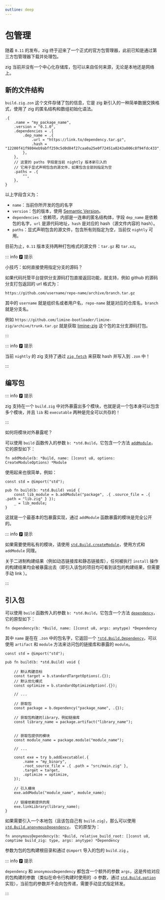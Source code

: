 ```yaml
---
outline: deep
---
```


# 包管理

随着 `0.11` 的发布，zig 终于迎来了一个正式的官方包管理器，此前已知是通过第三方包管理器下载并处理包。

zig 当前并没有一个中心化存储库，包可以来自任何来源，无论是本地还是网络上。

## 新的文件结构

`build.zig.zon` 这个文件存储了包的信息，它是 zig 新引入的一种简单数据交换格式，使用了 zig 的匿名结构和数组初始化语法。

```zig
.{
    .name = "my_package_name",
    .version = "0.1.0",
    .dependencies = .{
        .dep_name = .{
            .url = "https://link.to/dependency.tar.gz",
            .hash = "12200f41f9804eb9abff259c5d0d84f27caa0a25e0f72451a0243a806c8f94fdc433",
        },
    },
    // 这里的 paths 字段是当前 nightly 版本新引入的
    // 它用于显式声明包含的源文件，如果包含全部则指定为空
    .paths = .{
        "",
    },
}
```

以上字段含义为：

- `name`：当前你所开发的包的名字
- `version`：包的版本，使用 [Semantic Version](https://semver.org/)。
- `dependencies`：依赖项，内部是一连串的匿名结构体，字段 `dep_name` 是依赖包的名字，`url` 是源代码地址，`hash` 是对应的 hash（源文件内容的 hash）。
- `paths`：显式声明包含的源文件，包含所有则指定为空，当前仅 `nightly` 可用。

目前为止，`0.11` 版本支持两种打包格式的源文件：`tar.gz` 和 `tar.xz`。

::: info 🅿️ 提示

小技巧：如何直接使用指定分支的源码？

如果代码托管平台提供分支源码打包直接返回功能，就支持，例如 github 的源码分支打包返回的 url 格式为：

`https://github.com/username/repo-name/archive/branch.tar.gz`

其中的 `username` 就是组织名或者用户名，`repo-name` 就是对应的仓库名，`branch` 就是分支名。

例如 `https://github.com/limine-bootloader/limine-zig/archive/trunk.tar.gz` 就是获取 [limine-zig](https://github.com/limine-bootloader/limine-zig) 这个包的主分支源码打包。

:::

::: info 🅿️ 提示

当前 `nightly` 的 zig 支持了通过 [`zig fetch`](../environment/zig-command#zig-fetch) 来获取 hash 并写入到 `.zon` 中！

:::

## 编写包

::: info 🅿️ 提示

zig 支持在一个 `build.zig` 中对外暴露出多个模块，也就是说一个包本身可以包含多个模块，并且 `lib` 和 `executable` 两种是完全可以共存的！

:::

如何将模块对外暴露呢？

可以使用 `build` 函数传入的参数 `b: *std.Build`，它包含一个方法 [`addModule`](https://ziglang.org/documentation/master/std/#A;std:Build.addModule)， 它的原型如下：

```zig
fn addModule(b: *Build, name: []const u8, options: CreateModuleOptions) *Module
```

使用起来也很简单，例如：

```zig
const std = @import("std");

pub fn build(b: *std.Build) void {
    const lib_module = b.addModule("package", .{ .source_file = .{ .path = "lib.zig" } });
    _ = lib_module;
}
```

这就是一个最基本的包暴露实现，通过 `addModule` 函数暴露的模块是完全公开的。

::: info 🅿️ 提示

如果需要使用私有的模块，请使用 [`std.Build.createModule`](https://ziglang.org/documentation/master/std/#A;std:Build.createModule)，使用方式和 `addModule` 同理。

关于二进制构建结果（例如动态链接库和静态链接库），任何被执行 `install` 操作的构建结果均会被暴露出去（即引入该包的项目均可看到该包的构建结果，但需要手动 link ）。

:::

## 引入包

可以使用 `build` 函数传入的参数 `b: *std.Build`，它包含一个方法 [`dependency`](https://ziglang.org/documentation/master/std/#A;std:Build.dependency)， 它的原型如下：

```zig
fn dependency(b: *Build, name: []const u8, args: anytype) *Dependency
```

其中 `name` 是在在 `.zon` 中的包名字，它返回一个 [`*std.Build.Dependency`](https://ziglang.org/documentation/master/std/#A;std:Build.Dependency)，可以使用 `artifact` 和 `module` 方法来访问包的链接库和暴露的 `module`。

```zig
const std = @import("std");

pub fn build(b: *std.Build) void {

    // 默认构建目标
    const target = b.standardTargetOptions(.{});
    // 默认优化模式
    const optimize = b.standardOptimizeOption(.{});

    // ...

    // 获取包
    const package = b.dependency("package_name", .{});

    // 获取包构建的library，例如链接库
    const library_name = package.artifact("library_name");


    // 获取包提供的模块
    const module_name = package.module("module_name");

    // ...

    const exe = try b.addExecutable(.{
        .name = "my_binary",
        .root_source_file = .{ .path = "src/main.zig" },
        .target = target,
        .optimize = optimize,
    });

    // 引入模块
    exe.addModule("module_name", module_name);

    // 链接依赖提供的库
    exe.linkLibrary(library_name);
}

```

如果需要引入一个本地包（且该包自己有 `build.zig`），那么可以使用 [`std.Build.anonymousDependency`](https://ziglang.org/documentation/master/std/#A;std:Build.anonymousDependency)， 它的原型为：

```zig
fn anonymousDependency(b: *Build, relative_build_root: []const u8, comptime build_zig: type, args: anytype) *Dependency
```

参数为包的包构建根目录和通过 `@import` 导入的包的 `build.zig` 。

::: info 🅿️ 提示

`dependency` 和 `anonymousDependency` 都包含一个额外的参数 `args`，这是传给对应的包构建的参数（类似在命令行构建时使用的 `-D` 参数，通过 [`std.Build.option`](https://ziglang.org/documentation/master/std/#A;std:Build.option) 实现），当前包的参数并不会向包传递，需要手动显式指定转发。

:::
